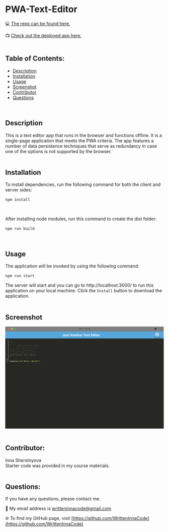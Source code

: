 # PWA-Text-Editor

💻 [The repo can be found here.](https://github.com/WrittenInnaCode/PWA-Text-Editor)

📺 [Check out the deployed app here.](https://writteninnacode-text-editor.herokuapp.com/)
<br/><br/>

## Table of Contents:
* [Description](#description)
* [Installation](#installation)
* [Usage](#usage)
* [Screenshot](#screenshot)
* [Contributor](#contributor)
* [Questions](#questions)

<br/>

## Description
This is a text editor app that runs in the browser and functions offline. It is a single-page application that meets the PWA criteria. The app features a number of data persistence techniques that serve as redundancy in case one of the options is not supported by the browser.
<br/><br/>

## Installation
To install dependencies, run the following command for both the client and server sides:

```Terminal Commands
npm install
 ```
<br/>

After installing node modules, run this command to create the dist folder:
```
npm run build
```
<br/>

## Usage
 The application will be invoked by using the following command:
```
npm run start
```
The server will start and you can go to http://localhost:3000/ to run this application on your local machine. Click the `Install` button to download the application.
<br/><br/>

## Screenshot

![alt screen shot](assets/img/JATE-ScreenShot.png)
<br/><br/>

## Contributor:
Inna Sherstnyova<br/>
Starter code was provided in my course materials.
<br/><br/>

## Questions:
If you have any questions, please contact me. 

📧 My email address is writteninnacode@gmail.com 

🌐 To find my GitHub page, visit [https://github.com/WrittenInnaCode](https://github.com/WrittenInnaCode)